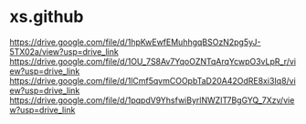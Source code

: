 # xs.github
https://drive.google.com/file/d/1hpKwEwfEMuhhgqBSOzN2pg5yJ-5TX02a/view?usp=drive_link
https://drive.google.com/file/d/1OU_7S8Av7YqoOZNTqArqYcwpO3vLpR_r/view?usp=drive_link
https://drive.google.com/file/d/1lCmf5qvmCOOpbTaD20A42OdRE8xi3Iq8/view?usp=drive_link
https://drive.google.com/file/d/1pqpdV9YhsfwiByrlNWZIT7BgGYQ_7Xzv/view?usp=drive_link
